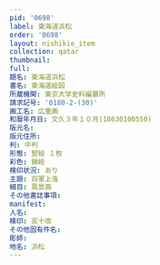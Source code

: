 ```yaml
---
pid: '0698'
label: 東海道浜松
order: '0698'
layout: nishikie_item
collection: qatar
thumbnail: 
full: 
題名: 東海道浜松
書名: 東海道絵図
所蔵機関: 東京大学史料編纂所
請求記号: '0180-2-(30)'
画工名: 広重画
和暦年月日: 文久３年１０月(18630100550)
版元名: 
版元住所: 
判: 中判
形態: 竪絵 １枚
彩色: 錦絵
検印状況: あり
主題: 将軍上洛
細目: 風景画
その他書誌事項: 
manifest: 
人名: 
検印: 亥十改
その他固有件名: 
彫師: 
地名: 浜松
---
```

